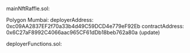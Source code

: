 mainNftRaffle.sol:

Polygon Mumbai:
deployerAddress: 0xc09AA2837EF2f70a33b4d49C59DCD4e779eF92Eb
contractAddress: 0x6C27aF8992C4066aac965CF61dDb18beb762a80a (update)

deployerFunctions.sol:

